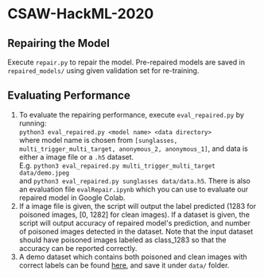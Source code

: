 # CSAW-HackML-2020

## Repairing the Model
Execute `repair.py` to repair the model. 
Pre-repaired models are saved in `repaired_models/` 
using given validation set for re-training.

## Evaluating Performance
1. To evaluate the repairing performance, 
execute `eval_repaired.py` by running:  
`python3 eval_repaired.py <model name> <data directory>`  
where model name is chosen from `[sunglasses, multi_trigger_multi_target, anonymous_2, anonymous_1]`, 
and data is either a image file or a `.h5` dataset.  
E.g. `python3 eval_repaired.py multi_trigger_multi_target data/demo.jpeg`  
and `python3 eval_repaired.py sunglasses data/data.h5`.
There is also an evaluation file `evalRepair.ipynb` which you can use to evaluate our repaired model in Google Colab.
2. If a image file is given, the script will output the label predicted (1283 for poisoned images, \[0, 1282\] for clean images). 
If a dataset is given, the script will output accuracy of repaired model's prediction, 
and number of poisoned images detected in the dataset. 
Note that the input dataset should have poisoned images labeled as class_1283 so that the accuracy can be reported correctly.
3. A demo dataset which contains both poisoned and clean images with correct labels can be found [here](https://drive.google.com/file/d/1aQ818PSyGvri3hWl749876VeWgaN8IK7/view?usp=sharing), 
and save it under `data/` folder.

